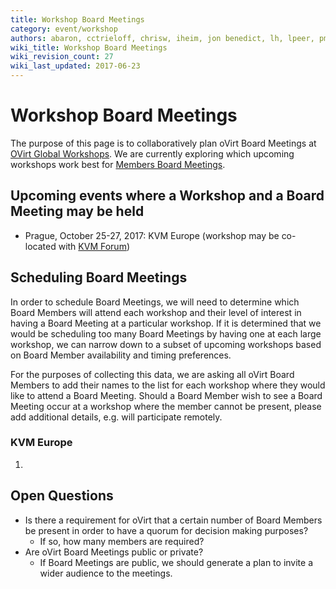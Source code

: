 ```yaml
---
title: Workshop Board Meetings
category: event/workshop
authors: abaron, cctrieloff, chrisw, iheim, jon benedict, lh, lpeer, pmyers, sandrobonazzola
wiki_title: Workshop Board Meetings
wiki_revision_count: 27
wiki_last_updated: 2017-06-23
---
```


# Workshop Board Meetings

The purpose of this page is to collaboratively plan oVirt Board Meetings at [OVirt Global Workshops](/community/events/archives/workshop/global-workshops/). We are currently exploring which upcoming workshops work best for [Members Board Meetings](/governance/board/Board).

## Upcoming events where a Workshop and a Board Meeting may be held

*   Prague, October 25-27, 2017: KVM Europe (workshop may be co-located with [KVM Forum](http://events.linuxfoundation.org/events/kvm-forum))

## Scheduling Board Meetings

In order to schedule Board Meetings, we will need to determine which Board Members will attend each workshop and their level of interest in having a Board Meeting at a particular workshop. If it is determined that we would be scheduling too many Board Meetings by having one at each large workshop, we can narrow down to a subset of upcoming workshops based on Board Member availability and timing preferences.

For the purposes of collecting this data, we are asking all oVirt Board Members to add their names to the list for each workshop where they would like to attend a Board Meeting. Should a Board Member wish to see a Board Meeting occur at a workshop where the member cannot be present, please add additional details, e.g. will participate remotely.

### KVM Europe

1.  


## Open Questions

*   Is there a requirement for oVirt that a certain number of Board Members be present in order to have a quorum for decision making purposes?
    -   If so, how many members are required?
*   Are oVirt Board Meetings public or private?
    -   If Board Meetings are public, we should generate a plan to invite a wider audience to the meetings.
